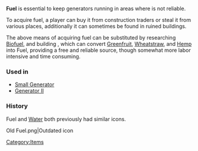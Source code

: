 **Fuel** is essential to keep generators running in areas where [](Power.md) is not reliable.

To acquire fuel, a player can buy it from construction traders or steal
it from various places, additionally it can sometimes be found in ruined
buildings.

The above means of acquiring fuel can be substituted by researching
[Biofuel](Biofuel_(Tech).md "wikilink"), and building [](Biofuel_Distillery.md), which can convert
[Greenfruit](Greenfruit.md "wikilink"),
[Wheatstraw](Wheatstraw.md "wikilink"), and [Hemp](Hemp.md "wikilink") into
Fuel, providing a free and reliable source, though somewhat more labor
intensive and time consuming.

### Used in

- [Small Generator](Small_Generator.md "wikilink")
- [Generator II](Generator_II.md "wikilink")

### History

Fuel and [Water](Water.md "wikilink") both previously had similar icons.

Old Fuel.png\|Outdated icon

[Category:Items](Category:Items "wikilink")